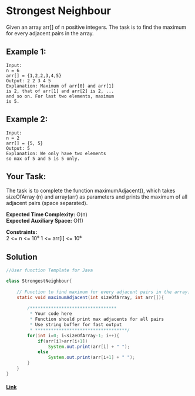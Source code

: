
# Strongest Neighbour 

Given an array arr[] of n positive integers. The task is to find the maximum for every adjacent pairs in the array.

## Example 1:

```
Input:
n = 6
arr[] = {1,2,2,3,4,5}
Output: 2 2 3 4 5
Explanation: Maximum of arr[0] and arr[1]
is 2, that of arr[1] and arr[2] is 2, ...
and so on. For last two elements, maximum 
is 5.
```

## Example 2:

```
Input:
n = 2
arr[] = {5, 5}
Output: 5
Explanation: We only have two elements 
so max of 5 and 5 is 5 only.
```

## Your Task:
The task is to complete the function maximumAdjacent(), which takes sizeOfArray (n) and array(arr) as parameters and prints the maximum of all adjacent pairs (space separated).


**Expected Time Complexity:** O(n)  
**Expected Auxiliary Space:** O(1)

**Constraints:**  
2 <= n <= 10⁶
1 <= arr[i] <= 10⁶

## Solution


```java
//User function Template for Java

class StrongestNeighbour{
    
    // Function to find maximum for every adjacent pairs in the array.
    static void maximumAdjacent(int sizeOfArray, int arr[]){
        
        /*********************************
         * Your code here
         * Function should print max adjacents for all pairs
         * Use string buffer for fast output
         * ***********************************/
        for(int i=0; i<sizeOfArray-1; i++){
            if(arr[i]>arr[i+1])
                System.out.print(arr[i] + " ");
            else
                System.out.print(arr[i+1] + " ");
        }
    }
}
```

#### [Link](https://practice.geeksforgeeks.org/problems/strongest-neighbour/1/?track=DSASP-Arrays&batchId=154)